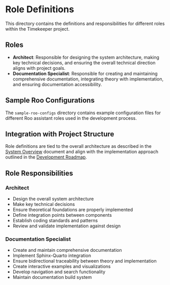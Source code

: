 # Role Definitions

This directory contains the definitions and responsibilities for different roles within the Timekeeper project.

## Roles

- **Architect**: Responsible for designing the system architecture, making key technical decisions, and ensuring the overall technical direction aligns with project goals.
- **Documentation Specialist**: Responsible for creating and maintaining comprehensive documentation, integrating theory with implementation, and ensuring documentation accessibility.

## Sample Roo Configurations

The `sample-roo-configs` directory contains example configuration files for different Roo assistant roles used in the development process.

## Integration with Project Structure

Role definitions are tied to the overall architecture as described in the [System Overview](../architecture/system-overview.md) document and align with the implementation approach outlined in the [Development Roadmap](../architecture/development-roadmap.md).

## Role Responsibilities

### Architect

- Design the overall system architecture
- Make key technical decisions
- Ensure theoretical foundations are properly implemented
- Define integration points between components
- Establish coding standards and patterns
- Review and validate implementation against design

### Documentation Specialist

- Create and maintain comprehensive documentation
- Implement Sphinx-Quarto integration
- Ensure bidirectional traceability between theory and implementation
- Create interactive examples and visualizations
- Develop navigation and search functionality
- Maintain documentation build system
